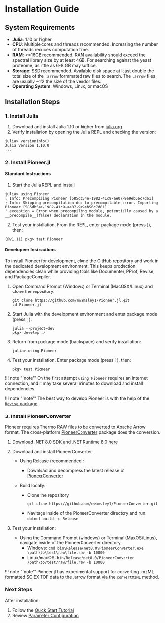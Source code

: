 # Installation Guide

## System Requirements
* **Julia**: 1.10 or higher
* **CPU**: Multiple cores and threads recommended. Increasing the number of threads reduces computation time.
* **RAM**: >=16GB recommended. RAM availability should exceed the spectral library size by at least 4GB. For searching against the yeast proteome, as little as 6-8 GB may suffice.  
* **Storage**: SSD recommended. Available disk space at least double the total size of the `.arrow` formmated raw files to search. The `.arrow` files are usually ~1/2 the size of the vendor files. 
* **Operating System**: Windows, Linux, or macOS

## Installation Steps
### 1. Install Julia

1. Download and install Julia 1.10 or higher from [julia.org](https://julialang.org/downloads/) 
2. Verify installation by opening the Julia REPL and checking the version:
```@julia
julia> versioninfo()
Julia Version 1.10.0
...
```

### 2. Install Pioneer.jl
#### Standard Instructions 
1. Start the Julia REPL and install 
```@julia
julia> using Pioneer
[ Info: Precompiling Pioneer [585db54e-1982-41c9-ae07-9e9eb56c7d61]
┌ Info: Skipping precompilation due to precompilable error. Importing Pioneer [585db54e-1982-41c9-ae07-9e9eb56c7d61].
└ exception = Error when precompiling module, potentially caused by a __precompile__(false) declaration in the module.
```
2. Test your installation. From the REPL, enter package mode (press ]), then:
```@julia
(@v1.11) pkg> test Pioneer
```

#### Developeer Instructions
To install Pioneer for development, clone the GitHub repository and work in the
dedicated development environment. This keeps production dependencies clean
while providing tools like Documenter, PProf, Revise, and PackageCompiler.
1. Open Command Prompt (Windows) or Terminal (MacOSX/Linux) and clone the repository:
   ```@julia
   git clone https://github.com/nwamsley1/Pioneer.jl.git
   cd Pioneer.jl
   ```
2. Start Julia with the development environment and enter package mode (press `]`):
   ```@julia
   julia --project=dev
   pkg> develop ./
   ```
3. Return from package mode (backspace) and verify installation:
   ```@julia
   julia> using Pioneer
   ```
4. Test your installation. Enter package mode (press `]`), then:
   ```@julia
   pkg> test Pioneer
   ```

!!! note "'note'"
    On the first attempt ```using Pioneer``` requires an internet connection, and it may take several minutes to download and install dependencies.

!!! note "'note'"
    The best way to develop Pioneer is with the help of the [`Revise` package](https://timholy.github.io/Revise.jl/stable/).

### 3. Install PioneerConverter

Pioneer requires Thermo RAW files to be converted to Apache Arrow format. The cross-platform [PioneerConverter](https://github.com/nwamsley1/PioneerConverter/releases/tag/v0.1.0) package does the conversion. 

1. Download .NET 8.0 SDK and .NET Runtime 8.0 [here](https://dotnet.microsoft.com/en-us/download/dotnet/8.0)

2. Download and install PioneerConverter
   * Using Release (recommended): 
      * Download and decompress the latest release of [PioneerConverter](https://github.com/nwamsley1/PioneerConverter/releases/tag/v0.1.0)

   * Build locally: 
      * Clone the repository
         ```
         git clone https://github.com/nwamsley1/PioneerConverter.git
         ```
      * Navitage inside of the PioneerConverter directory and run: ```dotnet build -c Release```
3. Test your installation:
   * Using the Command Prompt (windows) or Terminal (MaxOS/Linus), navigate inside of the PioneerConverter directory.
      * Windows: `cmd bin\Release\net8.0\PioneerConverter.exe \path\to\test\raw\file.raw -b 10000`
      * Linux/macOS: `bin/Release/net8.0/PioneerConverter /path/to/test/raw/file.raw -b 10000`

!!! note "'note'"
    Pioneer.jl has experimental support for converting .mzML formatted SCIEX TOF data to the .arrow format via the `convertMzML` method. 

### Next Steps

After installation:
1. Follow the [Quick Start Tutorial](@ref)
2. Review [Parameter Configuration](@ref "Parameter Configuration")